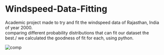 # Windspeed-Data-Fitting
Academic project made to try and fit the windspeed data of Rajasthan, India of year 2000. \
comparing different probability distributions that can fit our dataset the best./ 
we calculated the goodness of fit for each, using python. 

![comp](https://github.com/Shreeansh04/Windspeed-Data-Fitting/assets/143106225/23d2fee3-36fa-405a-8943-f9069fe37b1d)


